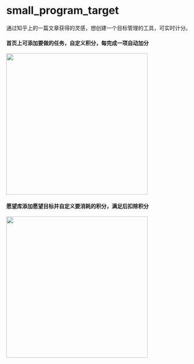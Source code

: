 # small_program_target
通过知乎上的一篇文章获得的灵感，想创建一个目标管理的工具，可实时计分。

#### 首页上可添加要做的任务，自定义积分，每完成一项自动加分

<img src="http://osid8ypmk.bkt.clouddn.com/small_program/show_index1.jpg" width="375">

#### 愿望库添加愿望目标并自定义要消耗的积分，满足后扣除积分

<img src="http://osid8ypmk.bkt.clouddn.com/small_program/show_index2.jpg" width="375">
